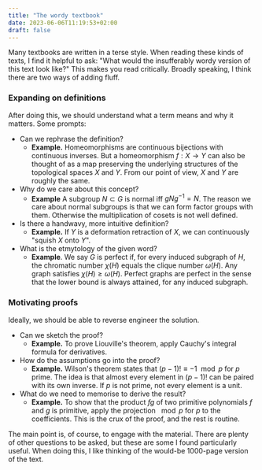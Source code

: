 ```yaml
---
title: "The wordy textbook"
date: 2023-06-06T11:19:53+02:00
draft: false
---
```


Many textbooks are written in a terse style. When reading these kinds of texts, I find it helpful to ask: "What would the insufferably wordy version of this text look like?" This makes you read critically. Broadly speaking, I think there are two ways of adding fluff.

### Expanding on definitions
After doing this, we should understand what a term means and why it matters. Some prompts:
- Can we rephrase the definition?
    - **Example.** Homeomorphisms are continuous bijections with continuous inverses. But a homeomorphism $f : X \to Y$ can also be thought of as a map preserving the underlying structures of the topological spaces $X$ and $Y$. From our point of view, $X$ and $Y$ are roughly the same.
- Why do we care about this concept?
    - **Example** A subgroup $N \subset G$ is normal iff $gNg^{-1} = N$. The reason we care about normal subgroups is that we can form factor groups with them. Otherwise the multiplication of cosets is not well defined. 
- Is there a handwavy, more intuitive definition?
    - **Example.** If $Y$ is a deformation retraction of $X$, we can continuously "squish $X$ onto $Y$".
- What is the etmytology of the given word?
    - **Example**. We say $G$ is perfect if, for every induced subgraph of $H$, the chromatic number $\chi(H)$ equals the clique number $\omega(H)$. Any graph satisfies $\chi(H) \ge \omega(H)$. Perfect graphs are perfect in the sense that the lower bound is always attained, for any induced subgraph.

### Motivating proofs
Ideally, we should be able to reverse engineer the solution.
- Can we sketch the proof?
    - **Example.** To prove Liouville's theorem, apply Cauchy's integral formula for derivatives.
- How do the assumptions go into the proof?
    - **Example.** Wilson's theorem states that $(p-1)! \equiv -1 \mod p$ for $p$ prime. The idea is that almost every element in $(p-1)!$ can be paired with its own inverse. If $p$ is not prime, not every element is a unit.
- What do we need to memorise to derive the result?
    - **Example.** To show that the product $fg$ of two primitive polynomials $f$ and $g$ is primitive, apply the projection $\mod p$ for $p$ to the coefficients. This is the crux of the proof, and the rest is routine.
    
The main point is, of course, to engage with the material. There are plenty of other questions to be asked, but these are some I found particularly useful. When doing this, I like thinking of the would-be 1000-page version of the text.
